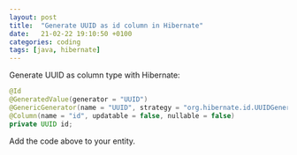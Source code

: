 ```yaml
---
layout: post
title:  "Generate UUID as id column in Hibernate"
date:   21-02-22 19:10:50 +0100
categories: coding
tags: [java, hibernate]
---
```


Generate UUID as column type with Hibernate:

```java
@Id
@GeneratedValue(generator = "UUID")
@GenericGenerator(name = "UUID", strategy = "org.hibernate.id.UUIDGenerator")
@Column(name = "id", updatable = false, nullable = false)
private UUID id;
```
Add the code above to your entity.




